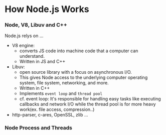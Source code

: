 # How Node.js Works

### Node, V8, Libuv and C++

Node.js relys on ...

- V8 engine:
  - converts JS code into machine code that a computer can understand.
  - Written in JS and C++
- Libuv:
  - open source library with a focus on asynchronous I/O.
  - This gives Node access to the underlying computer operating system, file system, networking, and more.
  - Written in C++
  - Implements `event loop` and `thread pool`
  - cf. event loop: It's responsible for handling easy tasks like executing callbacks and network I/O while the thread pool is for more heavy work(ex. file access, compression..)
- http-parser, c-ares, OpenSSL, zlib ...

### Node Process and Threads
